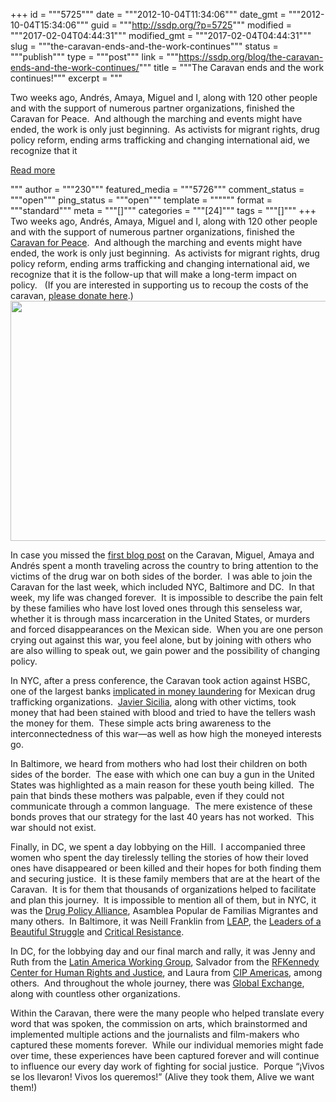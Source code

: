+++
id = """5725"""
date = """2012-10-04T11:34:06"""
date_gmt = """2012-10-04T15:34:06"""
guid = """http://ssdp.org/?p=5725"""
modified = """2017-02-04T04:44:31"""
modified_gmt = """2017-02-04T04:44:31"""
slug = """the-caravan-ends-and-the-work-continues"""
status = """publish"""
type = """post"""
link = """https://ssdp.org/blog/the-caravan-ends-and-the-work-continues/"""
title = """The Caravan ends and the work continues!"""
excerpt = """<p>Two weeks ago, Andrés, Amaya, Miguel and I, along with 120 other people and with the support of numerous partner organizations, finished the Caravan for Peace.  And although the marching and events might have ended, the work is only just beginning.  As activists for migrant rights, drug policy reform, ending arms trafficking and changing international aid, we recognize that it</p>
<div class="h10"></div>
<p><a class="more-link2 flat" href="https://ssdp.org/blog/the-caravan-ends-and-the-work-continues/">Read more</a></p>
"""
author = """230"""
featured_media = """5726"""
comment_status = """open"""
ping_status = """open"""
template = """"""
format = """standard"""
meta = """[]"""
categories = """[24]"""
tags = """[]"""
+++
Two weeks ago, Andrés, Amaya, Miguel and I, along with 120 other people and with the support of numerous partner organizations, finished the <a href="http://www.caravanforpeace.org">Caravan for Peace</a>.  And although the marching and events might have ended, the work is only just beginning.  As activists for migrant rights, drug policy reform, ending arms trafficking and changing international aid, we recognize that it is the follow-up that will make a long-term impact on policy.   (If you are interested in supporting us to recoup the costs of the caravan, <a href="http://www.firstgiving.com/fundraiser/epsdunam/caravan">please donate here</a>.)<a href="http://ssdp.org/news/blog/the-caravan-ends-and-the-work-continues/attachment/img_7496/" rel="attachment wp-att-5726"><img class="alignleft  wp-image-5726" title="Caravan in DC" src="/assets/2012/10/IMG_7496.jpg" alt="" width="746" height="384" /></a>



In case you missed the <a href="http://ssdp.org/news/blog/ssdp-on-the-caravan-for-peace/">first blog post</a> on the Caravan, Miguel, Amaya and Andrés spent a month traveling across the country to bring attention to the victims of the drug war on both sides of the border.  I was able to join the Caravan for the last week, which included NYC, Baltimore and DC.  In that week, my life was changed forever.  It is impossible to describe the pain felt by these families who have lost loved ones through this senseless war, whether it is through mass incarceration in the United States, or murders and forced disappearances on the Mexican side.  When you are one person crying out against this war, you feel alone, but by joining with others who are also willing to speak out, we gain power and the possibility of changing policy.



In NYC, after a press conference, the Caravan took action against HSBC, one of the largest banks <a href="http://www.bbc.co.uk/news/business-18880269">implicated in money laundering</a> for Mexican drug trafficking organizations.  <a href="http://en.wikipedia.org/wiki/Javier_Sicilia">Javier Sicilia</a>, along with other victims, took money that had been stained with blood and tried to have the tellers wash the money for them.  These simple acts bring awareness to the interconnectedness of this war—as well as how high the moneyed interests go.



In Baltimore, we heard from mothers who had lost their children on both sides of the border.  The ease with which one can buy a gun in the United States was highlighted as a main reason for these youth being killed.  The pain that binds these mothers was palpable, even if they could not communicate through a common language.  The mere existence of these bonds proves that our strategy for the last 40 years has not worked.  This war should not exist.



Finally, in DC, we spent a day lobbying on the Hill.  I accompanied three women who spent the day tirelessly telling the stories of how their loved ones have disappeared or been killed and their hopes for both finding them and securing justice.  It is these family members that are at the heart of the Caravan.  It is for them that thousands of organizations helped to facilitate and plan this journey.  It is impossible to mention all of them, but in NYC, it was the <a href="http://www.drugpolicy.org/">Drug Policy Alliance</a>, Asamblea Popular de Familias Migrantes and many others.  In Baltimore, it was Neill Franklin from <a href="http://www.leap.cc">LEAP</a>, the <a href="http://lbsbaltimore.org/">Leaders of a Beautiful Struggle</a> and <a href="http://criticalresistance.org/">Critical Resistance</a>.



In DC, for the lobbying day and our final march and rally, it was Jenny and Ruth from the <a href="http://www.lawg.org/">Latin America Working Group</a>, Salvador from the <a href="http://rfkcenter.org/">RFKennedy Center for Human Rights and Justice</a>, and Laura from <a href="http://www.cipamericas.org/">CIP Americas</a>, among others.  And throughout the whole journey, there was <a href="http://www.globalexchange.org/">Global Exchange</a>, along with countless other organizations.



Within the Caravan, there were the many people who helped translate every word that was spoken, the commission on arts, which brainstormed and implemented multiple actions and the journalists and film-makers who captured these moments forever.  While our individual memories might fade over time, these experiences have been captured forever and will continue to influence our every day work of fighting for social justice.  Porque “¡Vivos se los llevaron! Vivos los queremos!” (Alive they took them, Alive we want them!)



&nbsp;

